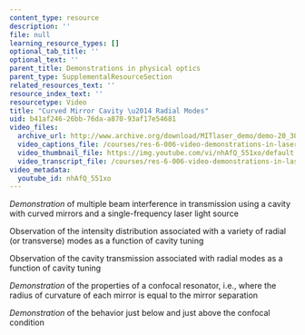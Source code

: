 ```yaml
---
content_type: resource
description: ''
file: null
learning_resource_types: []
optional_tab_title: ''
optional_text: ''
parent_title: Demonstrations in physical optics
parent_type: SupplementalResourceSection
related_resources_text: ''
resource_index_text: ''
resourcetype: Video
title: "Curved Mirror Cavity \u2014 Radial Modes"
uid: b41af246-26bb-76da-a870-93af17e54681
video_files:
  archive_url: http://www.archive.org/download/MITlaser_demo/demo-20_300k.mp4
  video_captions_file: /courses/res-6-006-video-demonstrations-in-lasers-and-optics-spring-2008/e9c3569aec6156e594ca521a84d8c0fe_nhAfQ_551xo.vtt
  video_thumbnail_file: https://img.youtube.com/vi/nhAfQ_551xo/default.jpg
  video_transcript_file: /courses/res-6-006-video-demonstrations-in-lasers-and-optics-spring-2008/b73683a32393b7d6ee0f02b8ebf5dfa4_nhAfQ_551xo.pdf
video_metadata:
  youtube_id: nhAfQ_551xo
---
```


_Demonstration_ of multiple beam interference in transmission using a cavity with curved mirrors and a single-frequency laser light source

Observation of the intensity distribution associated with a variety of radial (or transverse) modes as a function of cavity tuning

Observation of the cavity transmission associated with radial modes as a function of cavity tuning

_Demonstration_ of the properties of a confocal resonator, i.e., where the radius of curvature of each mirror is equal to the mirror separation

_Demonstration_ of the behavior just below and just above the confocal condition